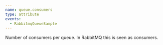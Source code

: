 ```yaml
---
name: queue.consumers
type: attribute
events:
  - RabbitmqQueueSample
---
```


Number of consumers per queue. In RabbitMQ this is seen as consumers.